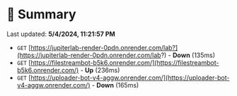 # 📖 Summary
Last updated: **5/4/2024, 11:21:57 PM**

- `GET` [https://jupiterlab-render-0pdn.onrender.com/lab?](https://jupiterlab-render-0pdn.onrender.com/lab?) - **Down** (135ms)
- `GET` [https://filestreambot-b5k6.onrender.com/](https://filestreambot-b5k6.onrender.com/) - **Up** (236ms)
- `GET` [https://uploader-bot-v4-aggw.onrender.com/](https://uploader-bot-v4-aggw.onrender.com/) - **Down** (165ms)
